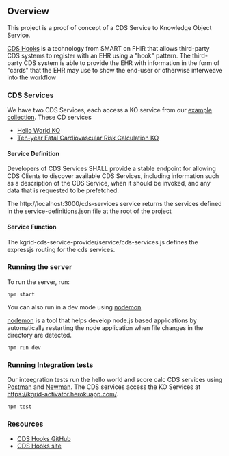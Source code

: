 ## Overview
This project is a proof of concept of a CDS Service
to Knowledge Object Service.

[CDS Hooks](https://cds-hooks.org/) is a technology from SMART on FHIR that allows third-party CDS systems to register with an
EHR using a "hook" pattern. The third-party CDS system is able to provide
the EHR with information in the form of "cards" that the EHR may use to
show the end-user or otherwise interweave into the workflow

### CDS Services
We have two CDS Services, each access a KO service from our
[example collection](https://github.com/kgrid-objects/example-collection).
These CD services

- [Hello World KO](https://kgrid-activator.herokuapp.com/kos/hello/world)
- [Ten-year Fatal Cardiovascular Risk Calculation KO](https://kgrid-activator.herokuapp.com/kos/score/calc)


#### Service Definition
Developers of CDS Services SHALL provide a stable endpoint for allowing
CDS Clients to discover available CDS Services, including information
such as a description of the CDS Service, when it should be invoked, and any data that is requested to be prefetched.

The http://localhost:3000/cds-services service returns the services defined in
the service-definitions.json file at the root of the project

#### Service Function
The kgrid-cds-service-provider/service/cds-services.js defines the expressjs
routing for the cds services.

### Running the server
To run the server, run:

```
npm start
```

You can also run in a dev mode using [nodemon](https://www.npmjs.com/package/nodemon)

[nodemon](https://www.npmjs.com/package/nodemon) is a tool that helps develop node.js based applications by
automatically restarting the node application when file changes in the
directory are detected.

```
npm run dev
```

### Running Integration tests

Our inteegration tests run the hello world and score calc CDS services using [Postman](https://www.getpostman.com/) and
[Newman](https://www.npmjs.com/package/newman).  The CDS services access
the KO Services at https://kgrid-activator.herokuapp.com/.


```
npm test
```



### Resources

- [CDS Hooks GitHub](https://github.com/cds-hooks)
- [CDS Hooks site](https://cds-hooks.org/)
